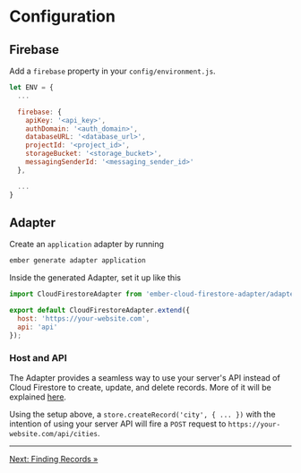 # Configuration

## Firebase

Add a `firebase` property in your `config/environment.js`.

```javascript
let ENV = {
  ...

  firebase: {
    apiKey: '<api_key>',
    authDomain: '<auth_domain>',
    databaseURL: '<database_url>',
    projectId: '<project_id>',
    storageBucket: '<storage_bucket>',
    messagingSenderId: '<messaging_sender_id>'
  },

  ...
}
```

## Adapter

Create an `application` adapter by running

```bash
ember generate adapter application
```

Inside the generated Adapter, set it up like this

```javascript
import CloudFirestoreAdapter from 'ember-cloud-firestore-adapter/adapters/cloud-firestore';

export default CloudFirestoreAdapter.extend({
  host: 'https://your-website.com',
  api: 'api'
});
```

### Host and API

The Adapter provides a seamless way to use your server's API instead of Cloud Firestore to create, update, and delete records. More of it will be explained [here](https://github.com/rmmmp/ember-cloud-firestore-adapter/blob/master/04-creating-updating-deleting-records.md).

Using the setup above, a `store.createRecord('city', { ... })` with the intention of using your server API will fire a `POST` request to `https://your-website.com/api/cities`.

---

[Next: Finding Records »](https://github.com/rmmmp/ember-cloud-firestore-adapter/blob/master/03-finding-records.md)
